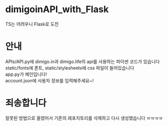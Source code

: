 # dimigoinAPI_with_Flask
 TS는 어려우니 Flask로 도전
 
# 안내
 APIs/API.py에 dimigo.in과 dimigo.life의 api를 사용하는 파이썬 코드가 있습니다<br>
 static/fonts에 폰트, static/stylesheets에 css 파일이 들어있습니다<br>
 app.py가 메인입니다!<br>
 account.json에 사용자 정보를 입력해주세요~!<br>

# 죄송합니다
 잘못된 방법으로 올렸어서 기존의 레포지토리를 삭제하고 다시 생성했습니다 ㅠㅠㅠㅠ
